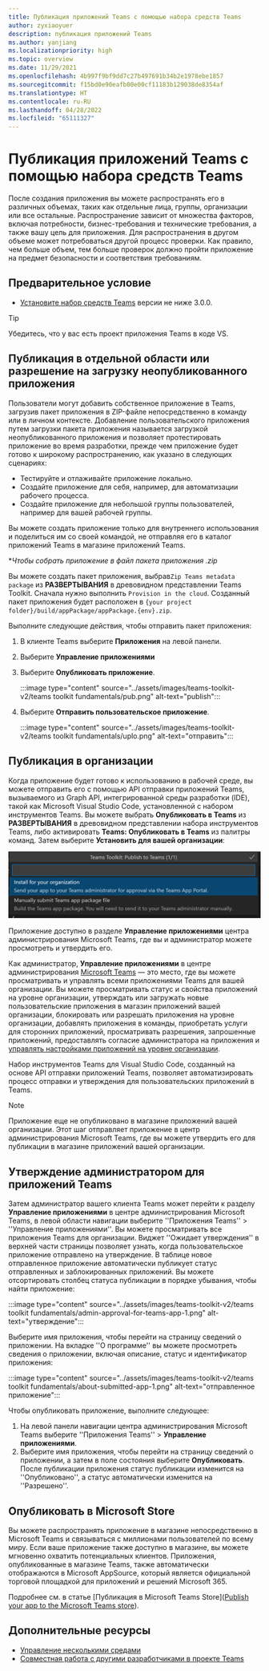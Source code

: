 ```yaml
---
title: Публикация приложений Teams с помощью набора средств Teams
author: zyxiaoyuer
description: публикация приложений Teams
ms.author: yanjiang
ms.localizationpriority: high
ms.topic: overview
ms.date: 11/29/2021
ms.openlocfilehash: 4b997f9bf9dd7c27b497691b34b2e1978ebe1857
ms.sourcegitcommit: f15bd0e90eafb00e00cf11183b129038de8354af
ms.translationtype: HT
ms.contentlocale: ru-RU
ms.lasthandoff: 04/28/2022
ms.locfileid: "65111327"
---
```

# <a name="publish-teams-apps-using-teams-toolkit"></a>Публикация приложений Teams с помощью набора средств Teams

После создания приложения вы можете распространять его в различных объемах, таких как отдельные лица, группы, организации или все остальные. Распространение зависит от множества факторов, включая потребности, бизнес-требования и технические требования, а также вашу цель для приложения. Для распространения в другом объеме может потребоваться другой процесс проверки. Как правило, чем больше объем, тем больше проверок должно пройти приложение на предмет безопасности и соответствия требованиям.

## <a name="prerequisite"></a>Предварительное условие

* [Установите набор средств Teams](https://marketplace.visualstudio.com/items?itemName=TeamsDevApp.ms-teams-vscode-extension) версии не ниже 3.0.0.

> [!TIP]
> Убедитесь, что у вас есть проект приложения Teams в коде VS.

## <a name="publish-to-individual-scope-or-sideload-permission"></a>Публикация в отдельной области или разрешение на загрузку неопубликованного приложения

Пользователи могут добавить собственное приложение в Teams, загрузив пакет приложения в ZIP-файле непосредственно в команду или в личном контексте. Добавление пользовательского приложения путем загрузки пакета приложения называется загрузкой неопубликованного приложения и позволяет протестировать приложение во время разработки, прежде чем приложение будет готово к широкому распространению, как указано в следующих сценариях:

* Тестируйте и отлаживайте приложение локально.
* Создайте приложение для себя, например, для автоматизации рабочего процесса.
* Создайте приложение для небольшой группы пользователей, например для вашей рабочей группы.

Вы можете создать приложение только для внутреннего использования и поделиться им со своей командой, не отправляя его в каталог приложений Teams в магазине приложений Teams.

**Чтобы собрать приложение в *файл пакета приложения .zip**

Вы можете создать пакет приложения, выбрав`Zip Teams metadata package` из **РАЗВЕРТЫВАНИЯ** в древовидном представлении Teams Toolkit. Сначала нужно выполнить `Provision in the cloud`. Созданный пакет приложения будет расположен в `{your project folder}/build/appPackage/appPackage.{env}.zip`.

Выполните следующие действия, чтобы отправить пакет приложения:

1. В клиенте Teams выберите **Приложения** на левой панели.
2. Выберите **Управление приложениями**
3. Выберите **Опубликовать приложение**.

   :::image type="content" source="../assets/images/teams-toolkit-v2/teams toolkit fundamentals/pub.png" alt-text="publish":::

4. Выберите **Отправить пользовательское приложение**.

   :::image type="content" source="../assets/images/teams-toolkit-v2/teams toolkit fundamentals/uplo.png" alt-text="отправить":::

## <a name="publish-to-your-organization"></a>Публикация в организации

Когда приложение будет готово к использованию в рабочей среде, вы можете отправить его с помощью API отправки приложений Teams, вызываемого из Graph API, интегрированной среды разработки (IDE), такой как Microsoft Visual Studio Code, установленной с набором инструментов Teams. Вы можете выбрать **Опубликовать в Teams** из **РАЗВЕРТЫВАНИЯ** в древовидном представлении набора инструментов Teams, либо активировать **Teams: Опубликовать в Teams** из палитры команд. Затем выберите **Установить для вашей организации**:

![Установить для вашей организации](./images/installforyourorganization.png)

Приложение доступно в разделе **Управление приложениями** центра администрирования Microsoft Teams, где вы и администратор можете просмотреть и утвердить его.

Как администратор, **Управление приложениями** в центре администрирования [Microsoft Teams](https://admin.teams.microsoft.com/policies/manage-apps) — это место, где вы можете просматривать и управлять всеми приложениями Teams для вашей организации. Вы можете просматривать статус и свойства приложений на уровне организации, утверждать или загружать новые пользовательские приложения в магазин приложений вашей организации, блокировать или разрешать приложения на уровне организации, добавлять приложения в команды, приобретать услуги для сторонних приложений, просматривать разрешения, запрошенные приложений, предоставлять согласие администратора на приложения и [управлять настройками приложений на уровне организации](https://admin.teams.microsoft.com/policies/manage-apps).

Набор инструментов Teams для Visual Studio Code, созданный на основе API отправки приложений Teams, позволяет автоматизировать процесс отправки и утверждения для пользовательских приложений в Teams.

> [!NOTE]
> Приложение еще не опубликовано в магазине приложений вашей организации. Этот шаг отправляет приложение в центр администрирования Microsoft Teams, где вы можете утвердить его для публикации в магазине приложений вашей организации.

## <a name="admin-approval-for-teams-apps"></a>Утверждение администратором для приложений Teams

Затем администратор вашего клиента Teams может перейти к разделу **Управление приложениями** в центре администрирования Microsoft Teams, в левой области навигации выберите ''Приложения Teams'' > ''Управление приложениями''. Вы можете просматривать все приложения Teams для организации. Виджет ''Ожидает утверждения'' в верхней части страницы позволяет узнать, когда пользовательское приложение отправлено на утверждение.
В таблице новое отправленное приложение автоматически публикует статус отправленных и заблокированных приложений. Вы можете отсортировать столбец статуса публикации в порядке убывания, чтобы найти приложение:

 :::image type="content" source="../assets/images/teams-toolkit-v2/teams toolkit fundamentals/admin-approval-for-teams-app-1.png" alt-text="утверждение":::

Выберите имя приложения, чтобы перейти на страницу сведений о приложении. На вкладке ''О программе'' вы можете просмотреть сведения о приложении, включая описание, статус и идентификатор приложения:

 :::image type="content" source="../assets/images/teams-toolkit-v2/teams toolkit fundamentals/about-submitted-app-1.png" alt-text="отправленное приложение":::

Чтобы опубликовать приложение, выполните следующее:

1. На левой панели навигации центра администрирования Microsoft Teams выберите ''Приложения Teams'' > **Управление приложениями**.
2. Выберите имя приложения, чтобы перейти на страницу сведений о приложении, а затем в поле состояния выберите **Опубликовать**.
После публикации приложения статус публикации изменится на ''Опубликовано'', а статус автоматически изменится на ''Разрешено''.

## <a name="publish-to-microsoft-store"></a>Опубликовать в Microsoft Store

Вы можете распространять приложение в магазине непосредственно в Microsoft Teams и связываться с миллионами пользователей по всему миру. Если ваше приложение также доступно в магазине, вы можете мгновенно охватить потенциальных клиентов. Приложения, опубликованные в магазине Teams, также автоматически отображаются в Microsoft AppSource, который является официальной торговой площадкой для приложений и решений Microsoft 365.

Подробнее см. в статье [Публикация в Microsoft Teams Store]([Publish your app to the Microsoft Teams store](../concepts/deploy-and-publish/appsource/publish.md#publish-your-app-to-the-microsoft-teams-store)).

## <a name="see-also"></a>Дополнительные ресурсы

* [Управление несколькими средами](TeamsFx-multi-env.md)
* [Совместная работа с другими разработчиками в проекте Teams](TeamsFx-collaboration.md)
